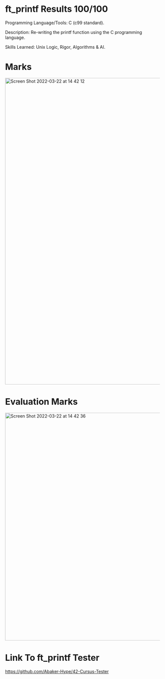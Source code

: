# ft_printf Results 100/100

Programming Language/Tools: C (c99 standard).

Description: Re-writing the printf function using the C programming language.

Skills Learned: Unix Logic, Rigor, Algorithms & AI.

# Marks
<img width="996" alt="Screen Shot 2022-03-22 at 14 42 12" src="https://user-images.githubusercontent.com/9160772/159406561-2d326cf0-53f4-4a65-aff8-e96736fdfe7c.png">


# Evaluation Marks
<img width="740" alt="Screen Shot 2022-03-22 at 14 42 36" src="https://user-images.githubusercontent.com/9160772/159406598-603419de-6085-4204-a16d-2837c0a9b019.png">

# Link To ft_printf Tester
https://github.com/Abaker-Hype/42-Cursus-Tester
